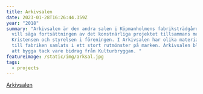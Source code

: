 ```yaml
---
title: Arkivsalen
date: 2023-01-28T16:26:44.359Z
year: "2018"
summary: "Arkivsalen är den andra salen i Köpmanholmens fabriksträdgård, det
  vill säga fortsättningen av det konstnärliga projektet tillsammans med Anna
  Kristensen och styrelsen i föreningen. I Arkivsalen har olika material knutna
  till fabriken samlats i ett stort rutmönster på marken. Arkivsalen blev möjlig
  att bygga tack vare bidrag från Kulturbryggan. "
featureimage: /static/img/arksal.jpg
tags:
  - projects
---
```

[Arkivsalen](https://blog.skareus.se/arkivsalen/)